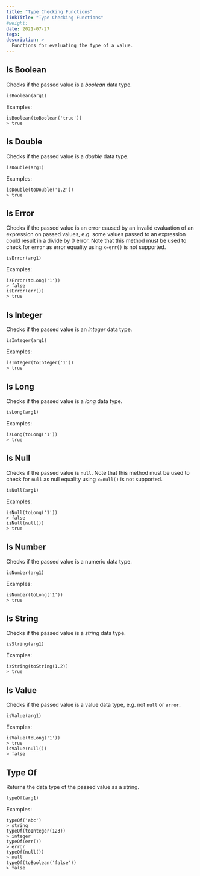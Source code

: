 ```yaml
---
title: "Type Checking Functions"
linkTitle: "Type Checking Functions"
#weight:
date: 2021-07-27
tags: 
description: >
  Functions for evaluating the type of a value.
---
```


## Is Boolean

Checks if the passed value is a _boolean_ data type.

```
isBoolean(arg1)
```

Examples:

```
isBoolean(toBoolean('true'))
> true
```

## Is Double

Checks if the passed value is a _double_ data type.

```
isDouble(arg1)
```

Examples:

```
isDouble(toDouble('1.2'))
> true
```

## Is Error

Checks if the passed value is an error caused by an invalid evaluation of an expression on passed values, e.g. some values passed to an expression could result in a divide by 0 error.
Note that this method must be used to check for `error` as error equality using `x=err()` is not supported.

```
isError(arg1)
```

Examples:

```
isError(toLong('1'))
> false
isError(err())
> true
```

## Is Integer

Checks if the passed value is an _integer_ data type.

```
isInteger(arg1)
```

Examples:

```
isInteger(toInteger('1'))
> true
```

## Is Long

Checks if the passed value is a _long_ data type.

```
isLong(arg1)
```

Examples:

```
isLong(toLong('1'))
> true
```

## Is Null

Checks if the passed value is `null`.
Note that this method must be used to check for `null` as null equality using `x=null()` is not supported.

```
isNull(arg1)
```

Examples:

```
isNull(toLong('1'))
> false
isNull(null())
> true
```

## Is Number

Checks if the passed value is a numeric data type.

```
isNumber(arg1)
```

Examples:

```
isNumber(toLong('1'))
> true
```

## Is String

Checks if the passed value is a _string_ data type.

```
isString(arg1)
```

Examples:
```
isString(toString(1.2))
> true
```

## Is Value

Checks if the passed value is a value data type, e.g. not `null` or `error`.

```
isValue(arg1)
```

Examples:

```
isValue(toLong('1'))
> true
isValue(null())
> false
```

## Type Of

Returns the data type of the passed value as a string.

```
typeOf(arg1)
```

Examples:

```
typeOf('abc')
> string
typeOf(toInteger(123))
> integer
typeOf(err())
> error
typeOf(null())
> null
typeOf(toBoolean('false'))
> false
```
